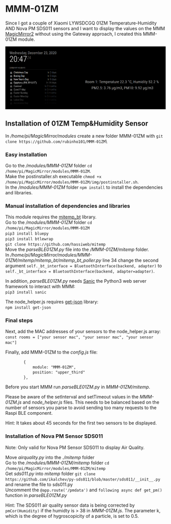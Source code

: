 # MMM-01ZM

Since I got a couple of Xiaomi LYWSDCGQ 01ZM Temperature-Humidity AND Nova PM SDS011 sensors and I want to display the values on the MMM [MagicMirror2](https://magicmirror.builders/) 
without using the Gateway approach, I created this MMM-01ZM module.

![alt text](img/MMM-01ZM.png "ScreenShot")

## Installation of 01ZM Temp&Humidity Sensor

In */home/pi/MagicMirror/modules* create a new folder MMM-01ZM with `git clone https://github.com/rubinho101/MMM-01ZM`\

### Easy installation

Go to the */modules/MMM-01ZM* folder `cd /home/pi/MagicMirror/modules/MMM-01ZM`.\
Make the postinstaller.sh executable `chmod +x /home/pi/MagicMirror/modules/MMM-01ZM/img/postinstaller.sh`.\
In the */modules/MMM-01ZM* folder `npm install` to install the dependencies and libraries.

### Manual installation of dependencies and libraries

This module requires the [mitemp_bt](https://github.com/hassiweb/mitemp) library.\
Go to the */modules/MMM-01ZM* folder `cd /home/pi/MagicMirror/modules/MMM-01ZM`\
`pip3 install bluepy`\
`pip3 install btlewrap`\
`git clone https://github.com/hassiweb/mitemp`\
Move the *parseBLE01ZM.py* file into the */MMM-01ZM/mitemp* folder.\
In */home/pi/MagicMirror/modules/MMM-01ZM/mitemp/mitemp_bt/mitemp_bt_poller.py* line 34 change the second argument `self._bt_interface = BluetoothInterface(backend, adapter)` to `self._bt_interface = BluetoothInterface(backend, adapter=adapter)`.

In addition, *parseBLE01ZM.py* needs [Sanic](https://sanic.readthedocs.io/en/latest/) the Python3 web server framework to interact with MMM:\
`pip3 install sanic`

The node_helper.js requires [get-json](https://www.npmjs.com/package/get-json) library:\
`npm install get-json`

### Final steps

Next, add the MAC addresses of your sensors to the node_helper.js array:\
`const rooms = ["your sensor mac", "your sensor mac", "your sensor mac"]`

Finally, add MMM-01ZM to the *config.js* file:
```
		{
			module: "MMM-01ZM",
			position: "upper_third"
		},
```

Before you start MMM run *parseBLE01ZM.py* in *MMM-01ZM/mitemp*.

Please be aware of the setInterval and setTimeout values in the *MMM-01ZM.js* and *node_helper.js* files.
This needs to be balanced based on the number of sensors you parse to avoid sending too many requests to the Raspi BLE component.

Hint: It takes about 45 seconds for the first two sensors to be displayed.


### Installation of Nova PM Sensor SDS011

Note: Only valid for Nova PM Sensor SDS011 to display Air Quality.

Move *airquality.py* into the *./mitemp* folder\
Go to the */modules/MMM-01ZM/mitemp* folder `cd /home/pi/MagicMirror/modules/MMM-01ZM/mitemp`\
Get *sds011.py* into *mitemp* folder `git clone https://github.com/ikalchev/py-sds011/blob/master/sds011/__init__.py` and rename the file to sds011.py\
Uncomment the `@app.route('/pmdata')` and `following async def get_pm()` function in *parseBLE01ZM.py*

Hint: The SDS011 air quality sensor data is being corrected by `pmCor(Humidity)` if the humidty is > 38 in *MMM-01ZM.js*. 
The parameter k, which is the degree of hygroscopicity of a particle, is set to 0.5.


